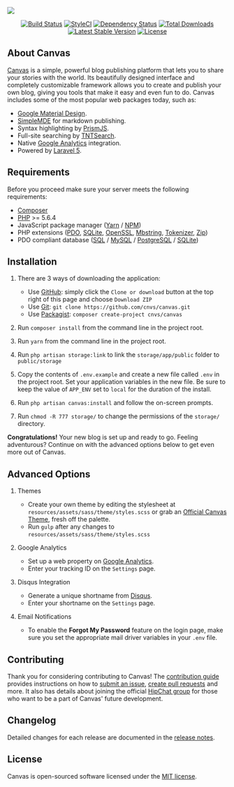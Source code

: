 <a href="http://canvas.toddaustin.io"><img src="https://github.com/austintoddj/canvas/blob/master/public/assets/images/gh-readme.jpg?raw=true"></a>

<p align="center">
    <a href="https://travis-ci.org/austintoddj/canvas"><img src="https://travis-ci.org/austintoddj/canvas.svg?branch=master" alt="Build Status"></a>
    <a href="https://styleci.io/repos/52815899"><img src="https://styleci.io/repos/52815899/shield?style=flat&branch=master" alt="StyleCI"></a>
    <a href="https://www.versioneye.com/user/projects/57dff0d579806f0043346a68"><img src="https://www.versioneye.com/user/projects/57dff0d579806f0043346a68/badge.svg?style=flat" alt="Dependency Status"></a>
    <a href="https://packagist.org/packages/cnvs/canvas"><img src="https://poser.pugx.org/cnvs/canvas/downloads" alt="Total Downloads"></a> 
    <a href="https://packagist.org/packages/cnvs/canvas"><img src="https://poser.pugx.org/cnvs/canvas/v/stable" alt="Latest Stable Version"></a>
    <a href="https://github.com/cnvs/canvas/blob/master/LICENSE"><img src="https://poser.pugx.org/cnvs/canvas/license" alt="License"></a>
</p>

## About Canvas

[Canvas](http://canvas.toddaustin.io) is a simple, powerful blog publishing platform that lets you to share your stories with the world. Its beautifully designed interface and completely customizable framework allows you to create and publish your own blog, giving you tools that make it easy and even fun to do. Canvas includes some of the most popular web packages today, such as:

* [Google Material Design](https://material.google.com).
* [SimpleMDE](https://simplemde.com) for markdown publishing.
* Syntax highlighting by [PrismJS](http://prismjs.com).
* Full-site searching by [TNTSearch](https://github.com/teamtnt/laravel-scout-tntsearch-driver).
* Native [Google Analytics](https://www.google.com/analytics/#?modal_active=none) integration.
* Powered by [Laravel 5](https://laravel.com).

## Requirements

Before you proceed make sure your server meets the following requirements:

- [Composer](https://getcomposer.org/)
- [PHP](https://php.net/) >= 5.6.4
- JavaScript package manager ([Yarn](https://yarnpkg.com/) / [NPM](https://www.npmjs.com))
- PHP extensions ([PDO](http://php.net/manual/en/book.pdo.php), [SQLite](http://php.net/manual/en/book.sqlite.php), [OpenSSL](http://php.net/manual/en/book.openssl.php), [Mbstring](http://php.net/manual/en/book.mbstring.php), [Tokenizer](http://php.net/manual/en/book.tokenizer.php), [Zip](http://php.net/manual/en/book.zip.php))
- PDO compliant database ([SQL](https://www.microsoft.com/en-us/sql-server/) / [MySQL](https://www.mysql.com) / [PostgreSQL](https://www.postgresql.org) / [SQLite](https://www.sqlite.org))

## Installation

1. There are 3 ways of downloading the application:
    * Use [GitHub](https://github.com): simply click the `Clone or download` button at the top right of this page and choose `Download ZIP`
    * Use [Git](https://git-scm.com): `git clone https://github.com/cnvs/canvas.git`
    * Use [Packagist](https://packagist.org): `composer create-project cnvs/canvas`

2. Run `composer install` from the command line in the project root.
3. Run `yarn` from the command line in the project root.
4. Run `php artisan storage:link` to link the `storage/app/public` folder to `public/storage`
5. Copy the contents of `.env.example` and create a new file called `.env` in the project root. Set your application variables in the new file. Be sure to keep the value of `APP_ENV` set to `local` for the duration of the install.
6. Run `php artisan canvas:install` and follow the on-screen prompts.
7. Run `chmod -R 777 storage/` to change the permissions of the `storage/` directory.

**Congratulations!** Your new blog is set up and ready to go. Feeling adventurous? Continue on with the advanced options below to get even more out of Canvas.

## Advanced Options

1. Themes
    * Create your own theme by editing the stylesheet at `resources/assets/sass/theme/styles.scss` or grab an [Official Canvas Theme](https://github.com/cnvs/palette), fresh off the palette.
    * Run `gulp` after any changes to `resources/assets/sass/theme/styles.scss`

2. Google Analytics
    * Set up a web property on [Google Analytics](https://www.google.com/analytics/#?modal_active=none).
    * Enter your tracking ID on the `Settings` page.

3. Disqus Integration
    * Generate a unique shortname from [Disqus](https://help.disqus.com/customer/portal/articles/466208-what-s-a-shortname-).
    * Enter your shortname on the `Settings` page.

4. Email Notifications
    * To enable the **Forgot My Password** feature on the login page, make sure you set the appropriate mail driver variables in your `.env` file.

## Contributing

Thank you for considering contributing to Canvas! The [contribution guide](https://github.com/cnvs/canvas/blob/master/CONTRIBUTING.md) provides instructions on how to [submit an issue](https://github.com/cnvs/canvas/issues), [create pull requests](https://github.com/cnvs/canvas/pulls) and more. It also has details about joining the official [HipChat group](https://canvas-chat.hipchat.com) for those who want to be a part of Canvas' future development.

## Changelog

Detailed changes for each release are documented in the [release notes](https://github.com/cnvs/canvas/releases).

## License

Canvas is open-sourced software licensed under the [MIT license](https://github.com/cnvs/canvas/blob/master/LICENSE).
